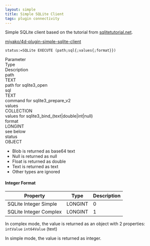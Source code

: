 ```yaml
---
layout: simple
title: Simple SQLite Client
tags: plugin connectivity
---
```


Simple SQLite client based on the tutorial from [sqlitetutorial.net](https://www.sqlitetutorial.net/sqlite-select/). 

<!--more-->

[miyako/4d-plugin-simple-sqlite-client](https://github.com/miyako/4d-plugin-simple-sqlite-client/)

```
status:=SQLite EXECUTE (path;sql{;values{;format}})
```

<div class="grid">
  <div class="syntax-th cell cell--2">Parameter</div>
  <div class="syntax-th cell cell--2">Type</div>
  <div class="syntax-th cell cell--8">Description</div>
  <div class="syntax-td cell cell--2">path</div>
  <div class="syntax-td cell cell--2">TEXT</div>
  <div class="syntax-td cell cell--8">path for sqlite3_open</div>
  <div class="syntax-td cell cell--2">sql</div>
  <div class="syntax-td cell cell--2">TEXT</div>
  <div class="syntax-td cell cell--8">command for sqlite3_prepare_v2</div>   
  <div class="syntax-td cell cell--2">values</div>
  <div class="syntax-td cell cell--2">COLLECTION</div>
  <div class="syntax-td cell cell--8">values for sqlite3_bind_(text|double|int|null)</div>    
  <div class="syntax-td cell cell--2">format</div>
  <div class="syntax-td cell cell--2">LONGINT</div>
  <div class="syntax-td cell cell--8">see below</div>    
  <div class="syntax-td cell cell--2">status</div>
  <div class="syntax-td cell cell--2">OBJECT</div>
  <div class="syntax-td cell cell--8"></div>      
</div>

* Blob is returned as base64 text
* Null is returned as null
* Float is returned as double
* Text is returned as text
* Other types are ignored

#### Integer Format 

Property|Type|Description
------------|------|----
SQLite Integer Simple | LONGINT| 0
SQLite Integer Complex | LONGINT| 1

In complex mode, the value is returned as an object with 2 properties: `intValue` `int64Value` (text)

In simple mode, the value is returned as integer.
